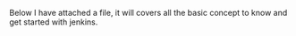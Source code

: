 Below I have attached a file, 
it will covers all the basic concept to know and get started with jenkins.
